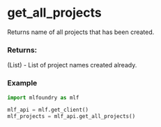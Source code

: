 # get\_all\_projects

Returns name of all projects that has been created.

### Returns:

(List) - List of project names created already.

### Example
```python
import mlfoundry as mlf

mlf_api = mlf.get_client()
mlf_projects = mlf_api.get_all_projects()
```
